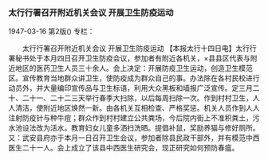 ### 太行行署召开附近机关会议  开展卫生防疫运动

1947-03-16
第2版()
专栏：

　　太行行署召开附近机关会议
    开展卫生防疫运动
    【本报太行十四日电】太行行署秘书处于本月四日召开卫生防疫会议，参加者有附近各机关，×县县区代表与附近地区的医药卫生人员三十余人。会上决定：开展防疫卫生运动，创造卫生模范区。宣传教育当地群众讲卫生，使防疫成为群众自己的事。办法除在各村民校进行动员外，并大量编印宣传品与卫生标语，利用大众黑板和墙报广泛宣传。定三月二十、二十一、二十二三天举行春季大扫除，以后每周扫除一次。作到村村卫生，人人清洁，使附近地区焕然一新。由各机关互相检查、严格奖惩。机关人员作到人人注射防疫针与种牛痘；群众作到村村建立公共粪场，今后院内街上不准积粪土，污水池设法改为活水。教育妇女儿童多洒扫洗晒。提倡补鼠，奖励养猫与修好厕所。
    又：武安县府亦于本月一日召开卫生会议，参加者除县民政干部外，并有模范中西医生二十一人。会上成立了该县中西医生研究会，现正研究如何预防春瘟。

